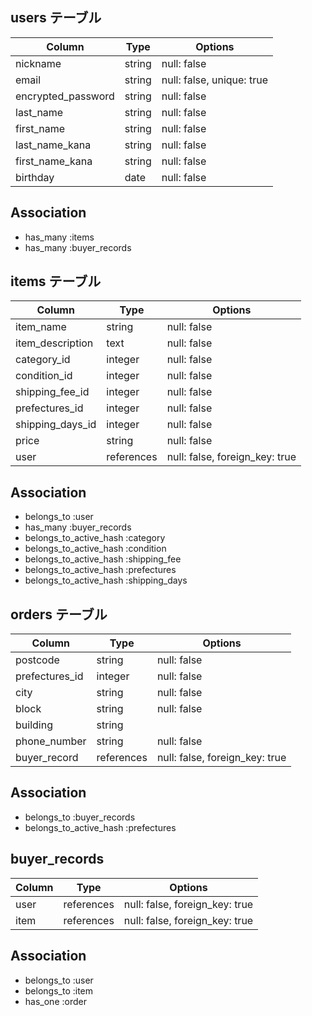 ## users テーブル

| Column             | Type   | Options                   |
| ------------------ | ------ | ------------------------- |
| nickname           | string | null: false               |
| email              | string | null: false, unique: true |
| encrypted_password | string | null: false               |
| last_name          | string | null: false               |
| first_name         | string | null: false               |
| last_name_kana     | string | null: false               |
| first_name_kana    | string | null: false               |
| birthday           | date   | null: false               |

## Association
- has_many :items
- has_many :buyer_records

## items テーブル
| Column           | Type       | Options                        |
| ---------------- | ---------- | ------------------------------ |
| item_name        | string     | null: false                    |
| item_description | text       | null: false                    |
| category_id      | integer    | null: false                    |
| condition_id     | integer    | null: false                    |
| shipping_fee_id  | integer    | null: false                    |
| prefectures_id   | integer    | null: false                    |
| shipping_days_id | integer    | null: false                    |
| price            | string     | null: false                    |
| user             | references | null: false, foreign_key: true |

## Association
- belongs_to :user
- has_many :buyer_records
- belongs_to_active_hash :category
- belongs_to_active_hash :condition
- belongs_to_active_hash :shipping_fee
- belongs_to_active_hash :prefectures
- belongs_to_active_hash :shipping_days

## orders テーブル
| Column         | Type       | Options                        |
| -------------- | ---------- | ------------------------------ |
| postcode       | string     | null: false                    |
| prefectures_id | integer    | null: false                    |
| city           | string     | null: false                    |
| block          | string     | null: false                    |
| building       | string     |                                |
| phone_number   | string     | null: false                    |
| buyer_record   | references | null: false, foreign_key: true |

## Association
- belongs_to :buyer_records
- belongs_to_active_hash :prefectures

## buyer_records 
| Column | Type       | Options                        |
| ------ | ---------- | ------------------------------ |
| user   | references | null: false, foreign_key: true |
| item   | references | null: false, foreign_key: true |

## Association
- belongs_to :user
- belongs_to :item
- has_one :order